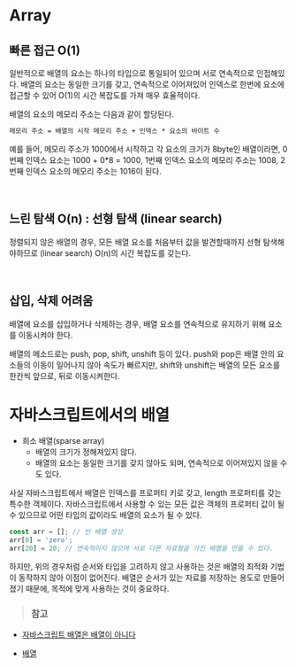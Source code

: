 # Array

## 빠른 접근 O(1)

일반적으로 배열의 요소는 하나의 타입으로 통일되어 있으며 서로 연속적으로 인접해있다. 배열의 요소는 동일한 크기를 갖고, 연속적으로 이어져있어 인덱스로 한번에 요소에 접근할 수 있어 O(1)의 시간 복잡도를 가져 매우 효율적이다.

배열의 요소의 메모리 주소는 다음과 같이 할당된다.

```txt
메모리 주소 = 배열의 시작 메모리 주소 + 인덱스 * 요소의 바이트 수
```

예를 들어, 메모리 주소가 1000에서 시작하고 각 요소의 크기가 8byte인 배열이라면, 0번째 인덱스 요소는 1000 + 0\*8 = 1000, 1번째 인덱스 요소의 메모리 주소는 1008, 2번째 인덱스 요소의 메모리 주소는 1016이 된다.

<br>

## 느린 탐색 O(n) : 선형 탐색 (linear search)

정렬되지 않은 배열의 경우, 모든 배열 요소를 처음부터 값을 발견할때까지 선형 탐색해야하므로 (linear search) O(n)의 시간 복잡도를 갖는다.

<br>

## 삽입, 삭제 어려움

배열에 요소를 삽입하거나 삭제하는 경우, 배열 요소를 연속적으로 유지하기 위해 요소를 이동시켜야 한다.

배열의 메소드로는 push, pop, shift, unshift 등이 있다.
push와 pop은 배열 안의 요소들의 이동이 일어나지 않아 속도가 빠르지만, shift와 unshift는 배열의 모든 요소를 한칸씩 앞으로, 뒤로 이동시켜한다.

# 자바스크립트에서의 배열

- 희소 배열(sparse array)
  - 배열의 크기가 정해져있지 않다.
  - 배열의 요소는 동일한 크기를 갖지 않아도 되며, 연속적으로 이어져있지 않을 수도 있다.

사실 자바스크립트에서 배열은 인덱스를 프로퍼티 키로 갖고, length 프로퍼티를 갖는 특수한 객체이다. 자바스크립트에서 사용할 수 있는 모든 값은 객체의 프로퍼티 값이 될 수 있으므로 어떤 타입의 값이라도 배열의 요소가 될 수 있다.

```js
const arr = []; // 빈 배열 생성
arr[0] = 'zero';
arr[20] = 20; // 연속적이지 않으며 서로 다른 자료형을 가진 배열을 만들 수 있다.
```

하지만, 위의 경우처럼 순서와 타입을 고려하지 않고 사용하는 것은 배열의 최적화 기법이 동작하지 않아 이점이 없어진다. 배열은 순서가 있는 자료를 저장하는 용도로 만들어졌기 때문에, 목적에 맞게 사용하는 것이 중요하다.

> ### 참고

- <a href="https://poiemaweb.com/js-array-is-not-arrray">자바스크립트 배열은 배열이 아니다</a>

- <a href="https://ko.javascript.info/array#ref-828">배열</a>
